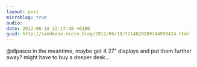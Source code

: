 ```yaml
---
layout: post
microblog: true
audio: 
date: 2012-06-18 22:17:48 +0100
guid: http://samdeane.micro.blog/2012/06/18/t214829289344999424.html
---
```

@dlpasco in the meantime, maybe get 4 27" displays and put them further away? might have to buy a deeper desk...
